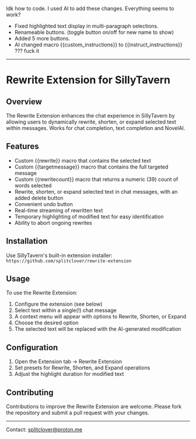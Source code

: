 Idk how to code. I used AI to add these changes. Everything seems to work?

- Fixed highlighted text display in multi-paragraph selections.
- Renameable buttons. (toggle button on/off for new name to show)
- Added 5 more buttons.
- AI changed macro {{custom_instructions}} to {{instruct_instructions}} ??? fuck it


---

# Rewrite Extension for SillyTavern

## Overview

The Rewrite Extension enhances the chat experience in SillyTavern by allowing users to dynamically rewrite, shorten, or expand selected text within messages. Works for chat completion, text completion and NovelAI.

## Features

- Custom {{rewrite}} macro that contains the selected text
- Custom {{targetmessage}} macro that contains the full targeted message
- Custom {{rewritecount}} macro that returns a numeric (39) count of words selected
- Rewrite, shorten, or expand selected text in chat messages, with an added delete button
- Convenient undo button
- Real-time streaming of rewritten text
- Temporary highlighting of modified text for easy identification
- Ability to abort ongoing rewrites

## Installation

Use SillyTavern's built-in extension installer:
`https://github.com/splitclover/rewrite-extension`

## Usage

To use the Rewrite Extension:

1. Configure the extension (see below)
2. Select text within a single(!) chat message
3. A context menu will appear with options to Rewrite, Shorten, or Expand
4. Choose the desired option
5. The selected text will be replaced with the AI-generated modification

## Configuration

1. Open the Extension tab -> Rewrite Extension
2. Set presets for Rewrite, Shorten, and Expand operations
3. Adjust the highlight duration for modified text

## Contributing

Contributions to improve the Rewrite Extension are welcome. Please fork the repository and submit a pull request with your changes.

---

Contact: splitclover@proton.me
